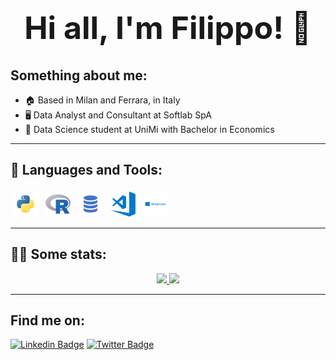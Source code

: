  <h1 style="font-size:50px;text-align:center;"> Hi all, I'm Filippo! 🤝 </h1>

## Something about me:
- 🏠 Based in Milan and Ferrara, in Italy
- 🖥️ Data Analyst and Consultant at Softlab SpA
- 📖 Data Science student at UniMi with Bachelor in Economics

___

## 🧰 Languages and Tools:
<p align="left">
<img src="https://raw.githubusercontent.com/github/explore/80688e429a7d4ef2fca1e82350fe8e3517d3494d/topics/python/python.png" alt="Python" height="40" style="vertical-align:top; margin:4px">
<img src="https://raw.githubusercontent.com/github/explore/80688e429a7d4ef2fca1e82350fe8e3517d3494d/topics/r/r.png" alt="R" height="40" style="vertical-align:top; margin:4px">
<img src="https://raw.githubusercontent.com/github/explore/80688e429a7d4ef2fca1e82350fe8e3517d3494d/topics/sql/sql.png" alt="SQL" height="40" style="vertical-align:top; margin:4px">
<img src="https://raw.githubusercontent.com/github/explore/80688e429a7d4ef2fca1e82350fe8e3517d3494d/topics/visual-studio-code/visual-studio-code.png" alt="VS Code" height="40" style="vertical-align:top; margin:4px">
<img src="https://raw.githubusercontent.com/github/explore/80688e429a7d4ef2fca1e82350fe8e3517d3494d/topics/windows/windows.png" alt="Windows" height="40" style="vertical-align:top; margin:4px">
</p>


<!--
<p align="center"> <img src="https://github-readme-stats.vercel.app/api?username=filippomenegatti&show_icons=true&theme=tokyonight" alt="filippomenegatti" />
-->
___

## 🦸‍♂️ Some stats:

<div>
  <p align="center">
<a href="https://readme-stats-cfgj2cxdy.vercel.app/api?username=filippomenegatti&count_private=true&show_icons=true&theme=tokyonight">
  <img src="https://readme-stats-cfgj2cxdy.vercel.app/api?username=filippomenegatti&count_private=true&show_icons=true&theme=tokyonight" />
</a>

<a href="https://readme-stats-cfgj2cxdy.vercel.app/api/top-langs/?username=filippomenegatti&hide=php&theme=tokyonight">
  <img src="https://readme-stats-cfgj2cxdy.vercel.app/api/top-langs/?username=filippomenegatti&hide=php&theme=tokyonight" />
</a>
    </p>
</div>

___

## Find me on:

[![Linkedin Badge](https://img.shields.io/badge/-LinkedIn-blue?style=for-the-badge&logo=Linkedin&logoColor=white&link=https://www.linkedin.com/in/filippomenegatti/)](https://www.linkedin.com/in/filippomenegatti/)
[![Twitter Badge](https://img.shields.io/badge/-Twitter-1ca0f1?style=for-the-badge&labelColor=1ca0f1&logo=twitter&logoColor=white&link=https://twitter.com/fmenegatti)](https://twitter.com/fmenegatti)
